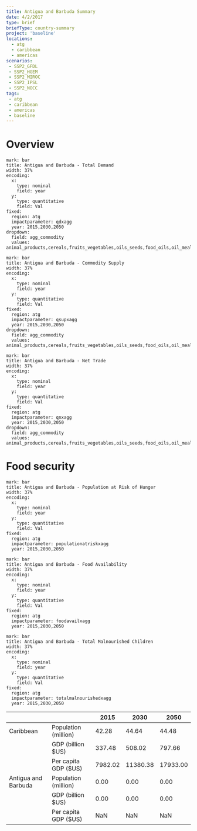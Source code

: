 ```yaml
---
title: Antigua and Barbuda Summary
date: 4/2/2017
type: brief
briefType: country-summary
project: 'baseline'
locations:
  - atg
  - caribbean
  - americas
scenarios:
 - SSP2_GFDL
 - SSP2_HGEM
 - SSP2_MIROC
 - SSP2_IPSL
 - SSP2_NOCC
tags:
 - atg
 - caribbean
 - americas
 - baseline
---
```

# Overview 

```chart
mark: bar
title: Antigua and Barbuda - Total Demand
width: 37%
encoding:
  x:
    type: nominal
    field: year
  y:
    type: quantitative
    field: Val
fixed:
  region: atg
  impactparameter: qdxagg
  year: 2015,2030,2050
dropdown:
  field: agg_commodity
  values: animal_products,cereals,fruits_vegetables,oils_seeds,food_oils,oil_meals,other,pulses,roots_tubers,sugar
```

```chart
mark: bar
title: Antigua and Barbuda - Commodity Supply
width: 37%
encoding:
  x:
    type: nominal
    field: year
  y:
    type: quantitative
    field: Val
fixed:
  region: atg
  impactparameter: qsupxagg
  year: 2015,2030,2050
dropdown:
  field: agg_commodity
  values: animal_products,cereals,fruits_vegetables,oils_seeds,food_oils,oil_meals,other,pulses,roots_tubers,sugar
```

```chart
mark: bar
title: Antigua and Barbuda - Net Trade
width: 37%
encoding:
  x:
    type: nominal
    field: year
  y:
    type: quantitative
    field: Val
fixed:
  region: atg
  impactparameter: qnxagg
  year: 2015,2030,2050
dropdown:
  field: agg_commodity
  values: animal_products,cereals,fruits_vegetables,oils_seeds,food_oils,oil_meals,other,pulses,roots_tubers,sugar
```

# Food security

```chart
mark: bar
title: Antigua and Barbuda - Population at Risk of Hunger
width: 37%
encoding:
  x:
    type: nominal
    field: year
  y:
    type: quantitative
    field: Val
fixed:
  region: atg
  impactparameter: populationatriskxagg
  year: 2015,2030,2050
```

```chart
mark: bar
title: Antigua and Barbuda - Food Availability
width: 37%
encoding:
  x:
    type: nominal
    field: year
  y:
    type: quantitative
    field: Val
fixed:
  region: atg
  impactparameter: foodavailxagg
  year: 2015,2030,2050
```

```chart
mark: bar
title: Antigua and Barbuda - Total Malnourished Children
width: 37%
encoding:
  x:
    type: nominal
    field: year
  y:
    type: quantitative
    field: Val
fixed:
  region: atg
  impactparameter: totalmalnourishedxagg
  year: 2015,2030,2050
```

|   |   | 2015 | 2030 | 2050 |
|---|---|---|---|---|
| Caribbean | Population (million) | 42.28 | 44.64 | 44.48 |
|  | GDP (billion $US) | 337.48 | 508.02 | 797.66 |
|  | Per capita GDP ($US) | 7982.02 | 11380.38 | 17933.00 |
| Antigua and Barbuda | Population (million) | 0.00 | 0.00 | 0.00 |
|  | GDP (billion $US) | 0.00 | 0.00 | 0.00 |
|  | Per capita GDP ($US) | NaN| NaN| NaN|